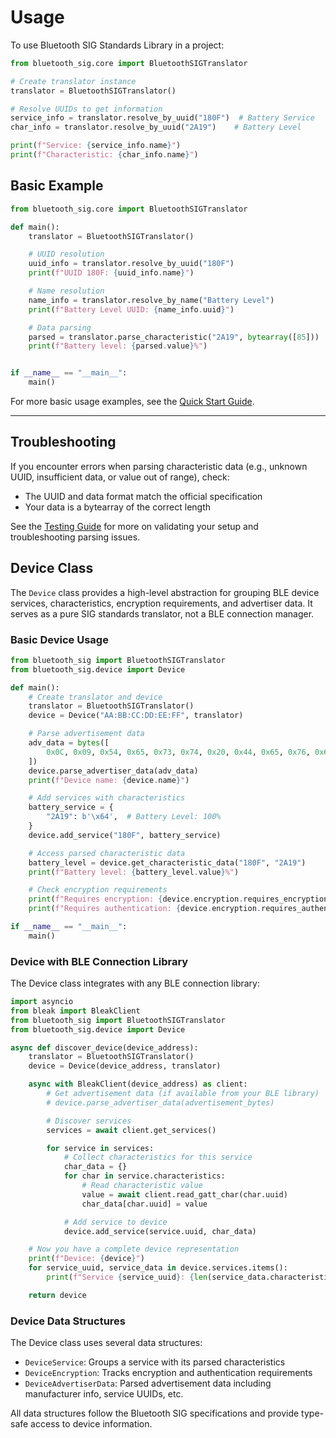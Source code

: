 # Usage

To use Bluetooth SIG Standards Library in a project:

```python
from bluetooth_sig.core import BluetoothSIGTranslator

# Create translator instance
translator = BluetoothSIGTranslator()

# Resolve UUIDs to get information
service_info = translator.resolve_by_uuid("180F")  # Battery Service
char_info = translator.resolve_by_uuid("2A19")    # Battery Level

print(f"Service: {service_info.name}")
print(f"Characteristic: {char_info.name}")
```

## Basic Example

```python
from bluetooth_sig.core import BluetoothSIGTranslator

def main():
    translator = BluetoothSIGTranslator()

    # UUID resolution
    uuid_info = translator.resolve_by_uuid("180F")
    print(f"UUID 180F: {uuid_info.name}")

    # Name resolution
    name_info = translator.resolve_by_name("Battery Level")
    print(f"Battery Level UUID: {name_info.uuid}")

    # Data parsing
    parsed = translator.parse_characteristic("2A19", bytearray([85]))
    print(f"Battery level: {parsed.value}%")


if __name__ == "__main__":
    main()
```

For more basic usage examples, see the [Quick Start Guide](quickstart.md).

______________________________________________________________________

## Troubleshooting

If you encounter errors when parsing characteristic data (e.g., unknown UUID, insufficient data, or value out of range), check:

- The UUID and data format match the official specification
- Your data is a bytearray of the correct length

See the [Testing Guide](testing.md) for more on validating your setup and troubleshooting parsing issues.

## Device Class

The `Device` class provides a high-level abstraction for grouping BLE device services, characteristics, encryption requirements, and advertiser data. It serves as a pure SIG standards translator, not a BLE connection manager.

### Basic Device Usage

```python
from bluetooth_sig import BluetoothSIGTranslator
from bluetooth_sig.device import Device

def main():
    # Create translator and device
    translator = BluetoothSIGTranslator()
    device = Device("AA:BB:CC:DD:EE:FF", translator)

    # Parse advertisement data
    adv_data = bytes([
        0x0C, 0x09, 0x54, 0x65, 0x73, 0x74, 0x20, 0x44, 0x65, 0x76, 0x69, 0x63, 0x65,  # Local Name
    ])
    device.parse_advertiser_data(adv_data)
    print(f"Device name: {device.name}")

    # Add services with characteristics
    battery_service = {
        "2A19": b'\x64',  # Battery Level: 100%
    }
    device.add_service("180F", battery_service)

    # Access parsed characteristic data
    battery_level = device.get_characteristic_data("180F", "2A19")
    print(f"Battery level: {battery_level.value}%")

    # Check encryption requirements
    print(f"Requires encryption: {device.encryption.requires_encryption}")
    print(f"Requires authentication: {device.encryption.requires_authentication}")

if __name__ == "__main__":
    main()
```

### Device with BLE Connection Library

The Device class integrates with any BLE connection library:

```python
import asyncio
from bleak import BleakClient
from bluetooth_sig import BluetoothSIGTranslator
from bluetooth_sig.device import Device

async def discover_device(device_address):
    translator = BluetoothSIGTranslator()
    device = Device(device_address, translator)

    async with BleakClient(device_address) as client:
        # Get advertisement data (if available from your BLE library)
        # device.parse_advertiser_data(advertisement_bytes)

        # Discover services
        services = await client.get_services()

        for service in services:
            # Collect characteristics for this service
            char_data = {}
            for char in service.characteristics:
                # Read characteristic value
                value = await client.read_gatt_char(char.uuid)
                char_data[char.uuid] = value

            # Add service to device
            device.add_service(service.uuid, char_data)

    # Now you have a complete device representation
    print(f"Device: {device}")
    for service_uuid, service_data in device.services.items():
        print(f"Service {service_uuid}: {len(service_data.characteristics)} characteristics")

    return device
```

### Device Data Structures

The Device class uses several data structures:

- `DeviceService`: Groups a service with its parsed characteristics
- `DeviceEncryption`: Tracks encryption and authentication requirements
- `DeviceAdvertiserData`: Parsed advertisement data including manufacturer info, service UUIDs, etc.

All data structures follow the Bluetooth SIG specifications and provide type-safe access to device information.
